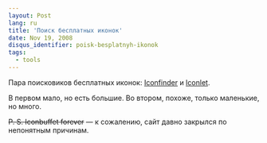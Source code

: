 ```yaml
---
layout: Post
lang: ru
title: 'Поиск бесплатных иконок'
date: Nov 19, 2008
disqus_identifier: poisk-besplatnyh-ikonok
tags:
  - tools
---
```


Пара поисковиков бесплатных иконок: [Iconfinder](https://www.iconfinder.com/) и [Iconlet](http://www.iconlet.com/).

В первом мало, но есть большие. Во втором, похоже, только маленькие, но много.

<del>P. S. Iconbuffet forever</del> — к сожалению, сайт давно закрылся по непонятным причинам.
